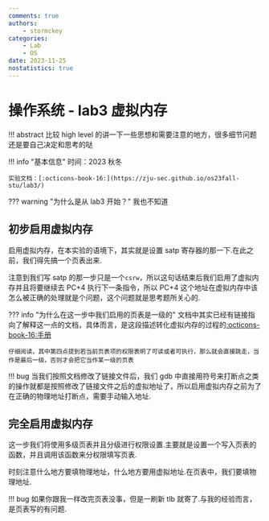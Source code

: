 ```yaml
---
comments: true
authors:
    - stormckey
categories:
    - Lab
    - OS
date: 2023-11-25
nostatistics: true
---
```

# 操作系统 - lab3 虚拟内存
!!! abstract
    比较 high level 的讲一下一些思想和需要注意的地方，很多细节问题还是要自己决定和思考的哒
<!-- more -->

!!! info "基本信息"
    时间：2023 秋冬

    实验文档：[:octicons-book-16:](https://zju-sec.github.io/os23fall-stu/lab3/)

??? warning "为什么是从 lab3 开始？"
    我也不知道


##  初步启用虚拟内存

启用虚拟内存，在本实验的语境下，其实就是设置 satp 寄存器的那一下.在此之前，我们得先搞一个页表出来.

注意到我们写 satp 的那一步只是一个`csrw`，所以这句话结束后我们启用了虚拟内存并且将要继续去 PC+4 执行下一条指令，所以 PC+4 这个地址在虚拟内存中该怎么被正确的处理就是个问题，这个问题就是思考题所关心的.

??? info "为什么在这一步中我们启用的页表是一级的"
    文档中其实已经有链接指向了解释这一点的文档，具体而言，是这段描述转化虚拟内存的过程的[:octicons-book-16:手册](https://www.five-embeddev.com/riscv-isa-manual/latest/supervisor.html#sv32algorithm)

    仔细阅读，其中第四点提到若当前页表项的权限表明了可读或者可执行，那么就会直接跳走，当作是最后一级，否则才会把它当作某一级的页表

!!! bug
    当我们按照文档修改了链接文件后，我们 gdb 中直接用符号来打断点之类的操作就都是按照修改了链接文件之后的虚拟地址了，所以启用虚拟内存之前为了在正确的物理地址打断点，需要手动输入地址.

## 完全启用虚拟内存

这一步我们将使用多级页表并且分级进行权限设置.主要就是设置一个写入页表的函数，并且调用该函数来分权限填写页表.

时刻注意什么地方要填物理地址，什么地方要用虚拟地址.在页表中，我们要填物理地址.

!!! bug
    如果你跟我一样改完页表没事，但是一刷新 tlb 就寄了.与我的经验而言，是页表写的有问题.

